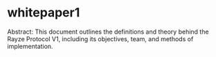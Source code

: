 # whitepaper1
Abstract: This document outlines the definitions and theory behind the Rayze Protocol V1, including its objectives, team, and methods of implementation. 
